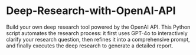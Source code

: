 # Deep-Research-with-OpenAI-API
Build your own deep research tool powered by the OpenAI API. This Python script automates the research process: it first uses GPT-4o to interactively clarify your research question, then refines it into a comprehensive prompt, and finally executes the deep research to generate a detailed report.
